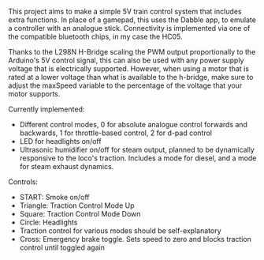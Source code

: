 This project aims to make a simple 5V train control system that includes extra functions. In place of a gamepad, this uses the Dabble app, to emulate a controller with an analogue stick.
Connectivity is implemented via one of the compatible bluetooth chips, in my case the HC05.

Thanks to the L298N H-Bridge scaling the PWM output proportionally to the Arduino's 5V control signal, this can also be used with any power supply voltage that is electrically supported. However, when using a motor that is rated at a lower voltage than what is available to the h-bridge, make sure to adjust the maxSpeed variable to the percentage of the voltage that your motor supports.

Currently implemented:

- Different control modes, 0 for absolute analogue control forwards and backwards, 1 for throttle-based control, 2 for d-pad control
- LED for headlights on/off
- Ultrasonic humidifier on/off for steam output, planned to be dynamically responsive to the loco's traction. Includes a mode for diesel, and a mode for steam exhaust dynamics.

Controls:
- START: Smoke on/off
- Triangle: Traction Control Mode Up
- Square: Traction Control Mode Down
- Circle: Headlights
- Traction control for various modes should be self-explanatory
- Cross: Emergency brake toggle. Sets speed to zero and blocks traction control until toggled again
